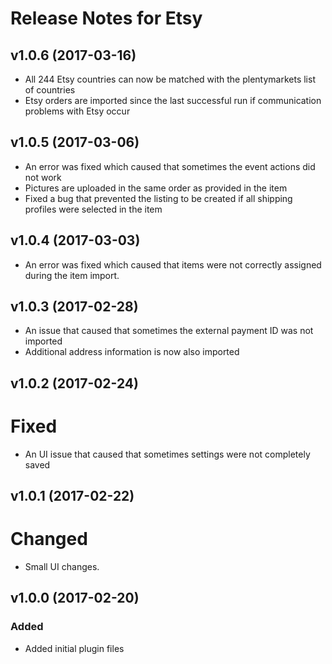 # Release Notes for Etsy

## v1.0.6 (2017-03-16)
- All 244 Etsy countries can now be matched with the plentymarkets list of countries 
- Etsy orders are imported since the last successful run if communication problems with Etsy occur

## v1.0.5 (2017-03-06)
- An error was fixed which caused that sometimes the event actions did not work
- Pictures are uploaded in the same order as provided in the item
- Fixed a bug that prevented the listing to be created if all shipping profiles were selected in the item

## v1.0.4 (2017-03-03)
- An error was fixed which caused that items were not correctly assigned during the item import.

## v1.0.3 (2017-02-28)
- An issue that caused that sometimes the external payment ID was not imported
- Additional address information is now also imported

## v1.0.2 (2017-02-24)

# Fixed
- An UI issue that caused that sometimes settings were not completely saved 

## v1.0.1 (2017-02-22)

# Changed
- Small UI changes.

## v1.0.0 (2017-02-20)
 
### Added
- Added initial plugin files